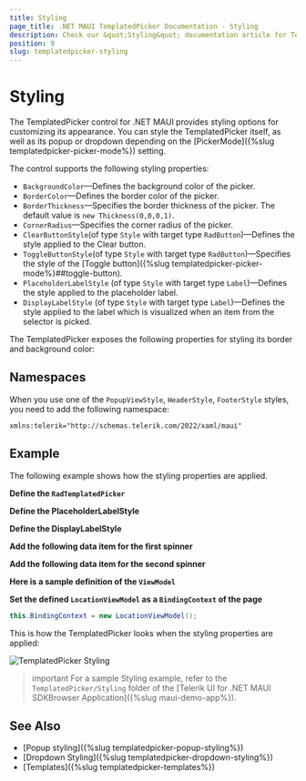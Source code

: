 ```yaml
---
title: Styling
page_title: .NET MAUI TemplatedPicker Documentation - Styling
description: Check our &quot;Styling&quot; documentation article for Telerik TemplatedPicker for .NET MAUI.
position: 9
slug: templatedpicker-styling
---
```


# Styling

The TemplatedPicker control for .NET MAUI provides styling options for customizing its appearance.  You can style the TemplatedPicker itself, as well as its popup or dropdown depending on the [PickerMode]({%slug templatedpicker-picker-mode%}) setting.

The control supports the following styling properties:

* `BackgroundColor`&mdash;Defines the background color of the picker.
* `BorderColor`&mdash;Defines the border color of the picker.
* `BorderThickness`&mdash;Specifies the border thickness of the picker. The default value is `new Thickness(0,0,0,1)`.
* `CornerRadius`&mdash;Specifies the corner radius of the picker.
* `ClearButtonStyle`(of type `Style` with target type `RadButton`)&mdash;Defines the style applied to the Clear button.
* `ToggleButtonStyle`(of type `Style` with target type `RadButton`)&mdash;Specifies the style of the [Toggle button]({%slug templatedpicker-picker-mode%}##toggle-button).
* `PlaceholderLabelStyle` (of type `Style` with target type `Label`)&mdash;Defines the style applied to the placeholder label.
* `DisplayLabelStyle` (of type `Style` with target type `Label`)&mdash;Defines the style applied to the label which is visualized when an item from the selector is picked.

The TemplatedPicker exposes the following properties for styling its border and background color:

## Namespaces

When you use one of the `PopupViewStyle`, `HeaderStyle`, `FooterStyle` styles, you need to add the following namespace:

```XAML
xmlns:telerik="http://schemas.telerik.com/2022/xaml/maui"
```

## Example

The following example shows how the styling properties are applied.

**Define the `RadTemplatedPicker`**

<snippet id='templatedpicker-style' />

**Define the PlaceholderLabelStyle**

<snippet id='templatedpicker-placeholderlabelstyle' />

**Define the DisplayLabelStyle**

<snippet id='templatedpicker-displaylabelstyle' />

**Add the following data item for the first spinner**

<snippet id='templatedpicker-country-businessmodel' />

**Add the following data item for the second spinner**

<snippet id='templatedpicker-city-businessmodel' />

**Here is a sample definition of the `ViewModel`**

<snippet id='templatedpicker-viewmodel' />

**Set the defined `LocationViewModel` as a `BindingContext` of the page**

```C#
this.BindingContext = new LocationViewModel();
```

This is how the TemplatedPicker looks when the styling properties are applied:

![TemplatedPicker Styling](images/templatedpicker_styling.png)

>important For a sample Styling example, refer to the `TemplatedPicker/Styling` folder of the [Telerik UI for .NET MAUI SDKBrowser Application]({%slug maui-demo-app%}).

## See Also

- [Popup styling]({%slug templatedpicker-popup-styling%})
- [Dropdown Styling]({%slug templatedpicker-dropdown-styling%})
- [Templates]({%slug templatedpicker-templates%})
